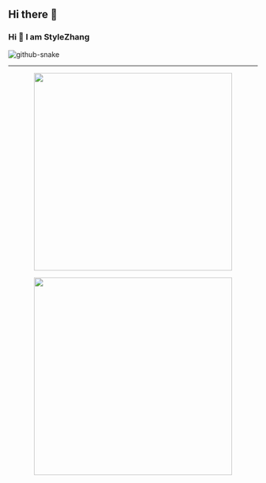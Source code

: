 ## Hi there 👋

<!--
**YIXIAO0/YIXIAO0** is a ✨ _special_ ✨ repository because its `README.md` (this file) appears on your GitHub profile.

Here are some ideas to get you started:

- 🔭 I’m currently working on ...
- 🌱 I’m currently learning ...
- 👯 I’m looking to collaborate on ...
- 🤔 I’m looking for help with ...
- 💬 Ask me about ...
- 📫 How to reach me: ...
- 😄 Pronouns: ...
- ⚡ Fun fact: ...
-->
### Hi 👋 I am StyleZhang

<picture>
  <source media="(prefers-color-scheme: dark)" srcset="https://github.com/YIXIAO0/YIXIAO0/blob/output/github-contribution-grid-snake-dark.svg" />
  <source media="(prefers-color-scheme: light)" srcset="https://github.com/YIXIAO0/YIXIAO0/blob/output/github-contribution-grid-snake.svg" />
  <img alt="github-snake" src="github-snake.svg" />
</picture>

---

<p align = "center">
  <img src = "https://github-readme-stats.vercel.app/api?username=YIXIAO0&show_icons=true&theme=bear" width = 400>
</p>
<p align = "center">
  <img src = "https://github-readme-streak-stats.herokuapp.com?user=YIXIAO0&theme=dark&hide_border=true" width = 400>
</p>

